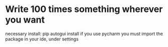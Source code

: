 # Write 100 times something  wherever you want


necessary install: pip autogui install
if you use pycharm you must import the package in your ide, under settings
